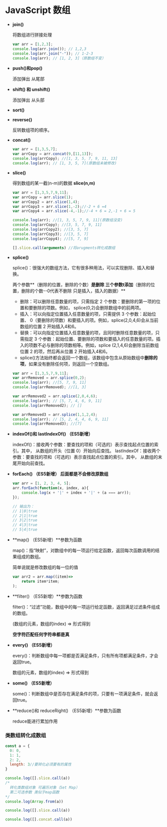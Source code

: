 # JavaScript 数组

- **join()**

  将数组进行拼接处理

  ```javascript
  var arr = [1,2,3];
  console.log(arr.join()); // 1,2,3
  console.log(arr.join("-")); // 1-2-3
  console.log(arr); // [1, 2, 3]（原数组不变）
  ```

- **push()和pop()**

  添加弹出 从尾部

- **shift() 和 unshift()**

  添加弹出 从头部

- **sort()**

- **reverse()**

  反转数组项的顺序。

- **concat()**

  ```javascript
  var arr = [1,3,5,7];
  var arrCopy = arr.concat(9,[11,13]);
  console.log(arrCopy); //[1, 3, 5, 7, 9, 11, 13]
  console.log(arr); // [1, 3, 5, 7](原数组未被修改)
  ```

- **slice()**

  得到数组的某一截(n-m)的数据 **slice(n,m)**

  ```javascript
  var arr = [1,3,5,7,9,11];
  var arrCopy = arr.slice(1);
  var arrCopy2 = arr.slice(1,4);
  var arrCopy3 = arr.slice(1,-2);//-2 + 6 =4
  var arrCopy4 = arr.slice(-4,-1);//-4 + 6 = 2,-1 + 6 = 5  
  
  console.log(arr); //[1, 3, 5, 7, 9, 11](原数组没变)
  console.log(arrCopy); //[3, 5, 7, 9, 11]
  console.log(arrCopy2); //[3, 5, 7]
  console.log(arrCopy3); //[3, 5, 7]
  console.log(arrCopy4); //[5, 7, 9]
  
  [].slice.call(arguments) //将arugments转化成数组
  ```

- **splice()**

  splice()：很强大的数组方法，它有很多种用法，可以实现删除、插入和替换。

  两个参数**（删除的位置，删除的个数）**是删除 三个参数t添加**（删除的位置，删除的个数--0代表不删除 只是插入，插入的数据）**

  - 删除：可以删除任意数量的项，只需指定 2 个参数：要删除的第一项的位置和要删除的项数。例如， splice(0,2)会删除数组中的前两项。
  - 插入：可以向指定位置插入任意数量的项，只需提供 3 个参数：起始位置、 0（要删除的项数）和要插入的项。例如，splice(2,0,4,6)会从当前数组的位置 2 开始插入4和6。
  - 替换：可以向指定位置插入任意数量的项，且同时删除任意数量的项，只需指定 3 个参数：起始位置、要删除的项数和要插入的任意数量的项。插入的项数不必与删除的项数相等。例如，splice (2,1,4,6)会删除当前数组位置 2 的项，然后再从位置 2 开始插入4和6。
  - splice()方法始终都会返回一个数组，该数组中包含从原始数组中**删除的项**，如果没有删除任何项，则返回一个空数组。

  ```javascript
  var arr = [1,3,5,7,9,11];
  var arrRemoved = arr.splice(0,2);
  console.log(arr); //[5, 7, 9, 11]
  console.log(arrRemoved); //[1, 3]
  
  var arrRemoved2 = arr.splice(2,0,4,6);
  console.log(arr); // [5, 7, 4, 6, 9, 11]
  console.log(arrRemoved2); // []
  
  var arrRemoved3 = arr.splice(1,1,2,4);
  console.log(arr); // [5, 2, 4, 4, 6, 9, 11]
  console.log(arrRemoved3); //[7]
  ```

- **indexOf()和 lastIndexOf() （ES5新增）**

  indexOf()：接收两个参数：要查找的项和（可选的）表示查找起点位置的索引。其中， 从数组的开头（位置 0）开始向后查找。 lastIndexOf：接收两个参数：要查找的项和（可选的）表示查找起点位置的索引。其中， 从数组的末尾开始向前查找。

- **forEach() （ES5新增） 后面都是不会修改原数组**

  ```javascript
  var arr = [1, 2, 3, 4, 5];
  arr.forEach(function(x, index, a){
      console.log(x + '|' + index + '|' + (a === arr));
  });
  
  // 输出为：
  // 1|0|true
  // 2|1|true
  // 3|2|true
  // 4|3|true
  // 5|4|true
  ```

- **map() （ES5新增）**参数为函数

  map()：指“映射”，对数组中的每一项运行给定函数，返回每次函数调用的结果组成的数组。

  简单说就是修改数组的每一位的值

  ```javascript
  var arr2 = arr.map((item)=>
      return item*item;
  );
  ```

- **filter() （ES5新增）**参数为函数

  filter()：“过滤”功能，数组中的每一项运行给定函数，返回满足过滤条件组成的数组。

  (数组的元素，数组的index) => 形式得到

  **空字符匹配任何字符串都是真**

- **every() （ES5新增）**

  every()：判断数组中每一项都是否满足条件，只有所有项都满足条件，才会返回true。

  数组的元素，数组的index) => 形式得到

- **some() （ES5新增）**

  some()：判断数组中是否存在满足条件的项，只要有一项满足条件，就会返回true。

- **reduce()和 reduceRight() （ES5新增）**参数为函数

  reduce能进行累加作用



### 类数组转化成数组

```javascript
const a = {
  0: 0,
  1: 1,
  2: 2,
  length: 3//要转化必须要有的属性
}

console.log([].slice.call(a))
/* 
  转化类数组对象 可遍历对象（Set Map）
  第二可选参数 类似于map函数
*/
console.log(Array.from(a))

console.log([].slice.call(a))

console.log([].concat.call(a))
```

